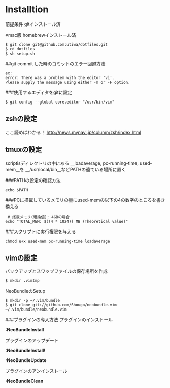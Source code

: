 Installtion
========

前提条件
gitインストール済

※mac版
homebrewインストール済

```
$ git clone git@github.com:utiwa/dotfiles.git
$ cd dotfiles
$ sh setup.sh
```
##git commit した時のコミットのエラー回避方法
```
ex:
error: There was a problem with the editor 'vi'.
Please supply the message using either -m or -F option.
```
###使用するエディタをgitに設定
```
$ git config --global core.editor "/usr/bin/vim"
```

zshの設定
---
ここ読めばわかる！
http://news.mynavi.jp/column/zsh/index.html

tmuxの設定
---
scriptisディレクトリの中にある
__loadaverage, pc-running-time, used-mem__を
__/usr/local/bin__などPATHの遠ている場所に置く

###PATHの設定の確認方法
```
echo $PATH
```

###PCに搭載しているメモリの量にused-memの以下の4の数字のところを書き換える
```
 # 搭載メモリ(理論値): 4GBの場合
echo "TOTAL_MEM: $((4 * 1024)) MB (Theoretical value)"
```

###スクリプトに実行権限を与える
```
chmod u+x used-mem pc-running-time loadaverage
```

vimの設定
---
バックアップとスワップファイルの保存場所を作成
```
$ mkdir .vimtmp
```
NeoBundleのSetup
```
$ mkdir -p ~/.vim/bundle
$ git clone git://github.com/Shougo/neobundle.vim ~/.vim/bundle/neobundle.vim
```

###プラグインの導入方法
プラグインのインストール

**:NeoBundleInstall**

プラグインのアップデート

**:NeoBundleInstall!**

**:NeoBundleUpdate**

プラグインのアンインストール

**:NeoBundleClean**


